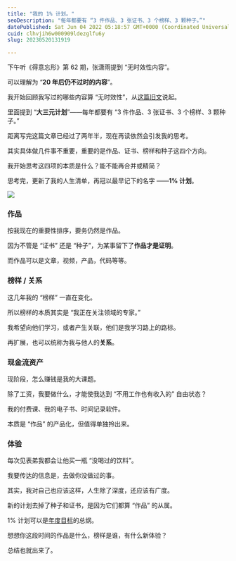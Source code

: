 ```yaml
---
title: "我的 1% 计划。"
seoDescription: "每年都要有 “3 件作品、3 张证书、3 个榜样、3 颗种子。”"
datePublished: Sat Jun 04 2022 05:18:57 GMT+0000 (Coordinated Universal Time)
cuid: clhvjih6w000909ldezglfu6y
slug: 20230520131919

---
```


下午听《得意忘形》第 62 期，张潇雨提到 “无时效性内容”。

可以理解为 “**20 年后仍不过时的内容**”。

我开始回顾我写过的哪些内容算 “无时效性”，从[这篇旧文](http://mp.weixin.qq.com/s?__biz=MzI3MzU5MDA1OQ==&mid=2247485999&idx=1&sn=aac1e1b645acfe243f4a2eca81130a22&chksm=eb21b86bdc56317dd92645226ca6938867399a3964fee989459718df637bb299bb0aecf8fe5b&scene=21#wechat_redirect)说起。

里面提到 “**大三元计划**”——每年都要有 “3 件作品、3 张证书、3 个榜样、3 颗种子。”

距离写完这篇文章已经过了两年半，现在再读依然会引发我的思考。

其实具体做几件事不重要，重要的是作品、证书、榜样和种子这四个方向。

我开始思考这四项的本质是什么？能不能再合并或精简？

思考完，更新了我的人生清单，再冠以最早记下的名字 ——**1% 计划**。

![](url)

### **作品**

按我现在的重要性排序，要务仍然是作品。

因为不管是 “证书” 还是 “种子”，为某事留下了**作品才是证明**。

而作品可以是文章，视频，产品，代码等等。

### **榜样 / 关系**

这几年我的 “榜样” 一直在变化。

所以榜样的本质其实是 “我正在关注领域的专家。”

我希望向他们学习，或者产生关联，他们是我学习路上的路标。

再扩展，也可以统称为我与他人的**关系**。

### **现金流资产**

现阶段，怎么赚钱是我的大课题。

除了工资，我要做什么，才能使我达到 “不用工作也有收入的” 自由状态？

我的付费课、我的电子书、时间记录软件。

本质是 “作品” 的产品化，但值得单独拎出来。

### **体验**

每次见表弟我都会让他买一瓶 “没喝过的饮料”。

我要传达的信息是，去做你没做过的事。

其实，我对自己也应该这样，人生除了深度，还应该有广度。

新的计划去掉了种子和证书，是因为它们都算 “作品” 的从属。

1% 计划可以是[年度目标](http://mp.weixin.qq.com/s?__biz=MzI3MzU5MDA1OQ==&mid=2247485294&idx=1&sn=d4fd61473a49de8ee414a3cb2cd9194a&chksm=eb21b52adc563c3c9948a775d6893a0a825464902f18475fdbd3068ff08398a707ba2d6e1b87&scene=21#wechat_redirect)的总纲。

想想你这段时间的作品是什么，榜样是谁，有什么新体验？

总结也就出来了。